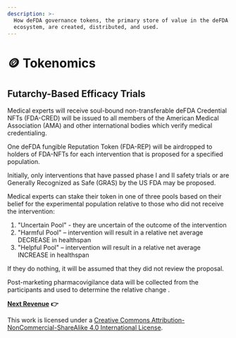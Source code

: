 ```yaml
---
description: >-
  How deFDA governance tokens, the primary store of value in the deFDA
  ecosystem, are created, distributed, and used.
---
```


# 🪙 Tokenomics

## Futarchy-Based Efficacy Trials

Medical experts will receive soul-bound non-transferable deFDA Credential NFTs (FDA-CRED) will be issued to all members of the American Medical Association (AMA) and other international bodies which verify medical credentialing.

One deFDA fungible Reputation Token (FDA-REP) will be airdropped to holders of FDA-NFTs for each intervention that is proposed for a specified population.

Initially, only interventions that have passed phase I and II safety trials or are Generally Recognized as Safe (GRAS) by the US FDA may be proposed.

Medical experts can stake their token in one of three pools based on their belief for the experimental population relative to those who did not receive the intervention:

1. "Uncertain Pool" - they are uncertain of the outcome of the intervention
2. "Harmful Pool" – intervention will result in a relative net average DECREASE in healthspan
3. "Helpful Pool" – intervention will result in a relative net average INCREASE in healthspan

If they do nothing, it will be assumed that they did not review the proposal.

Post-marketing pharmacovigilance data will be collected from the participants and used to determine the relative change .

[**Next Revenue**](7-revenue.md) **👉**

This work is licensed under a [Creative Commons Attribution-NonCommercial-ShareAlike 4.0 International License](http://creativecommons.org/licenses/by-nc-sa/4.0/).
